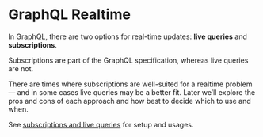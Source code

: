 # GraphQL Realtime

In GraphQL, there are two options for real-time updates: **live queries** and **subscriptions**.

Subscriptions are part of the GraphQL specification, whereas live queries are not.

There are times where subscriptions are well-suited for a realtime problem — and in some cases live queries may be a better fit. Later we’ll explore the pros and cons of each approach and how best to decide which to use and when.

See [subscriptions and live queries](../realtime.md#subscriptions-and-live-queries) for setup and usages.
